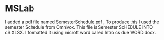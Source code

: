 # MSLab

I added a pdf file named SemesterSchedule.pdf , To produce this I used the semester Schedule from Omnivox. This file is Semester ScHEDULE iNTO cS.XLSX. I formatted it using microft word called Intro cs due WORD.docx.